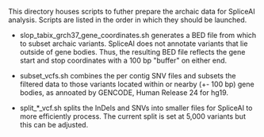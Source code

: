 This directory houses scripts to futher prepare the archaic data for SpliceAI analysis. Scripts are listed in the order in which they should be launched.

- slop_tabix_grch37_gene_coordinates.sh generates a BED file from which to subset archaic variants. SpliceAI does not annotate variants that lie outside of gene bodies. Thus, the resulting BED file reflects the gene start and stop coordinates with a 100 bp "buffer" on either end.

- subset_vcfs.sh combines the per contig SNV files and subsets the filtered data to those variants located within or nearby (+- 100 bp) gene bodies, as annoated by GENCODE, Human Release 24 for hg19.

- split_*_vcf.sh splits the InDels and SNVs into smaller files for SpliceAI to more efficiently process. The current split is set at 5,000 variants but this can be adjusted. 

